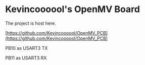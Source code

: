 Kevincoooool's OpenMV Board
============
The project is host here.

[https://github.com/Kevincoooool/OpenMV_PCB](https://github.com/Kevincoooool/OpenMV_PCB)

PB10 as USART3 TX

PB11 as USART3 RX
